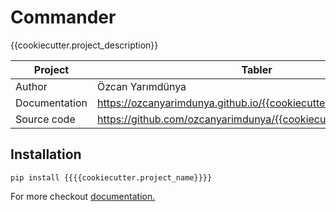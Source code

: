 # Commander

{{cookiecutter.project_description}}

| Project       | Tabler                                                           |
|---------------|------------------------------------------------------------------|
| Author        | Özcan Yarımdünya                                                 |
| Documentation | https://ozcanyarimdunya.github.io/{{cookiecutter.project_name}}/ |
| Source code   | https://github.com/ozcanyarimdunya/{{cookiecutter.project_name}} |

## Installation

```shell
pip install {{{{cookiecutter.project_name}}}}
```

For more checkout [documentation.](https://ozcanyarimdunya.github.io/{{cookiecutter.project_name}}/)
